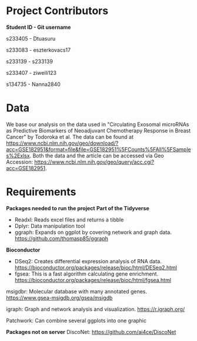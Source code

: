 # Project Contributors
**Student ID - Git username**

s233405 - Dtuasuru

s233083 - eszterkovacs17

s233139 - s233139

s233407 - ziweili123

s134735 - Nanna2840

# Data
We base our analysis on the data used in "Circulating Exosomal microRNAs as Predictive Biomarkers of Neoadjuvant Chemotherapy Response in Breast Cancer" by Todoroka et al. 
The data can be found at https://www.ncbi.nlm.nih.gov/geo/download/?acc=GSE182951&format=file&file=GSE182951%5FCounts%5FAll%5FSamples%2Exlsx.
Both the data and the article can be accessed via Geo Accession: https://www.ncbi.nlm.nih.gov/geo/query/acc.cgi?acc=GSE182951.

# Requirements

**Packages needed to run the project**
**Part of the Tidyverse**
- Readxl: Reads excel files and returns a tibble
- Dplyr: Data manipulation tool
- ggraph: Expands on ggplot by covering network and graph data. https://github.com/thomasp85/ggraph

**Bioconductor**
- DSeq2: Creates differential expression analysis of RNA data. https://bioconductor.org/packages/release/bioc/html/DESeq2.html
- fgsea: This is a fast algorithm calculating gene enrichment. https://bioconductor.org/packages/release/bioc/html/fgsea.html

msigdbr: Molecular database with many annotated genes. https://www.gsea-msigdb.org/gsea/msigdb

igraph: Graph and network analysis and visualization. https://r.igraph.org/

Patchwork: Can combine several ggplots into one graphic

**Packages not on server**
DiscoNet: https://github.com/ai4ce/DiscoNet
